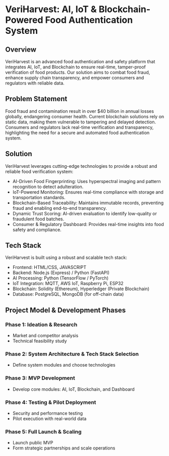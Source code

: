 # VeriHarvest: AI, IoT & Blockchain-Powered Food Authentication System  

## Overview  
VeriHarvest is an advanced food authentication and safety platform that integrates AI, IoT, and Blockchain to ensure real-time, tamper-proof verification of food products. Our solution aims to combat food fraud, enhance supply chain transparency, and empower consumers and regulators with reliable data.  

## Problem Statement  
Food fraud and contamination result in over $40 billion in annual losses globally, endangering consumer health. Current blockchain solutions rely on static data, making them vulnerable to tampering and delayed detection. Consumers and regulators lack real-time verification and transparency, highlighting the need for a secure and automated food authentication system.  

## Solution  
VeriHarvest leverages cutting-edge technologies to provide a robust and reliable food verification system:  

- AI-Driven Food Fingerprinting: Uses hyperspectral imaging and pattern recognition to detect adulteration.  
- IoT-Powered Monitoring: Ensures real-time compliance with storage and transportation standards.  
- Blockchain-Based Traceability: Maintains immutable records, preventing fraud and enabling end-to-end transparency.  
- Dynamic Trust Scoring: AI-driven evaluation to identify low-quality or fraudulent food batches.  
- Consumer & Regulatory Dashboard: Provides real-time insights into food safety and compliance.  

## Tech Stack  
VeriHarvest is built using a robust and scalable tech stack:  

- Frontend: HTML/CSS, JAVASCRIPT  
- Backend: Node.js (Express) / Python (FastAPI)  
- AI Processing: Python (TensorFlow / PyTorch)  
- IoT Integration: MQTT, AWS IoT, Raspberry Pi, ESP32  
- Blockchain: Solidity (Ethereum), Hyperledger (Private Blockchain)  
- Database: PostgreSQL, MongoDB (for off-chain data)  

## Project Model & Development Phases  

### Phase 1: Ideation & Research  
- Market and competitor analysis  
- Technical feasibility study  

### Phase 2: System Architecture & Tech Stack Selection  
- Define system modules and choose technologies  

### Phase 3: MVP Development  
- Develop core modules: AI, IoT, Blockchain, and Dashboard  

### Phase 4: Testing & Pilot Deployment  
- Security and performance testing  
- Pilot execution with real-world data  

### Phase 5: Full Launch & Scaling  
- Launch public MVP  
- Form strategic partnerships and scale operations  


